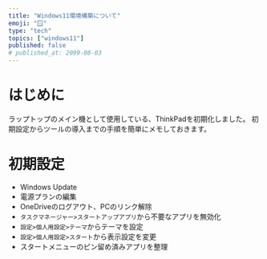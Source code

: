 ```yaml
---
title: "Windows11環境構築について"
emoji: "🪟"
type: "tech"
topics: ["windows11"]
published: false
# published_at: 2099-08-03
---
```


# はじめに

ラップトップのメイン機として使用している、ThinkPadを初期化しました。
初期設定からツールの導入までの手順を簡単にメモしておきます。

# 初期設定

- Windows Update
- 電源プランの編集
- OneDriveのログアウト、PCのリンク解除
- `タスクマネージャー>スタートアップアプリ`から不要なアプリを無効化
- `設定>個人用設定>テーマ`からテーマを設定
- `設定>個人用設定>スタート`から表示設定を変更
- スタートメニューのピン留め済みアプリを整理
